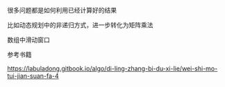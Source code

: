 很多问题都是如何利用已经计算好的结果

比如动态规划中的非递归方式，进一步转化为矩阵乘法

数组中滑动窗口


参考书籍

https://labuladong.gitbook.io/algo/di-ling-zhang-bi-du-xi-lie/wei-shi-mo-tui-jian-suan-fa-4